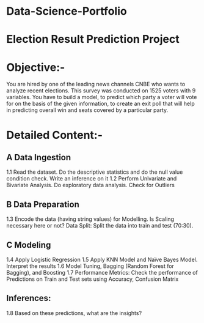 # Data-Science-Portfolio

# Election Result Prediction Project
# Objective:-
You are hired by one of the leading news channels CNBE who wants to analyze recent elections. This survey was conducted on 1525 voters with 9 variables. You have to build a model, to predict which party a voter will vote for on the basis of the given information, to create an exit poll that will help in predicting overall win and seats covered by a particular party.

# Detailed Content:-
## A Data Ingestion
1.1 Read the dataset. Do the descriptive statistics and do the null value condition check. Write an inference on it
1.2 Perform Univariate and Bivariate Analysis. Do exploratory data analysis. Check for Outliers
## B Data Preparation
1.3 Encode the data (having string values) for Modelling. Is Scaling necessary here or not? Data Split: Split the data into train and test (70:30). 
## C Modeling
1.4 Apply Logistic Regression
1.5 Apply KNN Model and Naïve Bayes Model. Interpret the results
1.6 Model Tuning, Bagging (Random Forest for Bagging), and Boosting
1.7 Performance Metrics: Check the performance of Predictions on Train and Test sets using Accuracy, Confusion Matrix
## Inferences:
1.8 Based on these predictions, what are the insights? 
